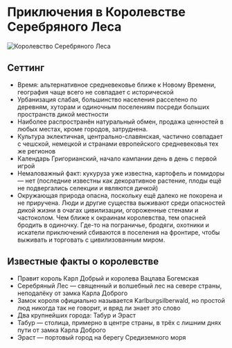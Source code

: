 # Приключения в Королевстве Серебряного Леса
![Королевство Серебряного Леса](https://github.com/8kto/ttrpg-recaps/assets/18572703/182166f5-6300-427c-bff2-f44ff5f447a5)

## Сеттинг
* Время: альтернативное средневековье ближе к Новому Времени, география чаще всего не совпадает с исторической
* Урбанизация слабая, большинство населения расселено по деревням, хуторам и одиночным поселениям посреди больших пространств дикой местности
* Наиболее распространён натуральный обмен, продажа ценностей в любых местах, кроме городов, затруднена.
* Культура эклектичная, центрально-славянская, частично совпадает с чешской, немецкой и странами европейского средневековья тех же регионов
* Календарь Григорианский, начало кампании день в день с первой игрой
* Немаловажный факт: кукуруза уже известна, картофель и помидоры — нет (последние известны как декоративное растение, плоды ещё не подвергались селекции и являются дичкой)
* Окружающая природа опасна, поскольку ещё далеко не покорена и не приручена. Люди и другие существа выживают среди опасностей дикой жизни в очагах цивилизации, огороженные стенами и частоколом. Чем ближе к окраинам королевства, тем опасней бродить в одиночку. Где-то на пограничье, бродяги, охотники и искатели приключений сбиваются в поселения на фронтире, чтобы выживать и торговать с цивилизованным миром.


## Известные факты о королевстве
* Правит король Карл Добрый и королева Вацлава Богемская
* Серебряный Лес — священный и волшебный лес на севере страны, неподалёку от замка Карла Доброго
* Замок короля официально называется Karlburgsilberwald, но простой люд никогда так не говорит, и вряд ли знает это слово
* Два крупнейших города: Табур и Эраст
* Табур — столица, примерно в центре страны, в трёх с лишним днях пути от замка Карла Доброго
* Эраст — портовый город на берегу Средиземного моря
